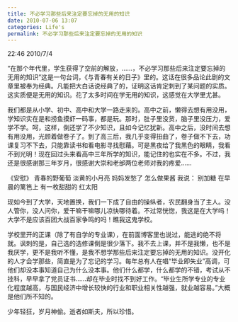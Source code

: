 ```yaml
---
title: 不必学习那些后来注定要忘掉的无用的知识 
date: 2010-07-06 13:07
categories: Life's
permalink: 不必学习那些后来注定要忘掉的无用的知识
---
```


22:46 2010/7/4

“在那个年代里，学生获得了空前的解放，……，不必学习那些后来注定要忘掉的无用的知识”这是一句台词，《与青春有关的日子》里的。这话在很多品论此剧的文章里被奉为经典。凡能把大白话说经典了的，证明这话肯定刺到了某问题的实质。这实质便是无用的知识。花了太多时间在学无用的知识，这感觉在大学里尤甚。

我们都是从小学、初中、高中和大学一路走来的。高中之前，懒得去想有用没用，学知识实在是和捞鱼摸虾一码事，都是玩。那时，肚子里没货，脑子里没压力，爱学不学。呵，这样，倒还学了不少知识，且如今记忆犹新。高中之后，没时间去想有用没用，光顾着做卷子了。到了高三后，我几乎变得扭曲了，卷子做不下去，功课复习不下去，只能靠读书和看电影寻找慰藉。可是黑夜给了我黑色的眼睛，我看不到光明！现在回过头来看高中三年所学的知识，能记住的也实在不多。不过，我还是很感谢那三年岁月，很感谢大崇和老邰两位老师对我的疼爱……

《安慰》
青春的野葡萄
淡黄的小月亮
妈妈发愁了
怎么做果酱
我说：
别加糖
在早晨的篱笆上
有一枚甜甜的
红太阳

现如今到了大学，天地置换，我们一下成了自由的操纵者，农民翻身当了主人。没人管你，没人问你，爱干嘛干嘛哪儿凉快哪待着。不过常恍惚，我这是在大学吗！大学不是应该百团大战百家争鸣的吗！瞧我这鬼学校。

学校里开的正课（除了有自学的专业课），在前面博客里也说过，能逃的绝不将就。讽刺的是，自己选的选修课倒是很少落下。我不去上课，并不是我懒，也不是我厌学，更不是我听不懂，是我不想学那些后来注定要忘掉的无用的知识。没开化的人才会学那些，简直是为了忘记的学习。每年总有人在唱“毕业即失业”高调，可他们却没本事知道自己为什么没本事。他们什么都学，什么都学的不错，考试从不挂科，早早拿了党员证书……却在毕业时找不到好工作。“毕业生所学专业的专业化程度越高，与国民经济中增长较快的行业和职业相关性越强，就业越容易。”大概是他们所不知的。

少年轻狂，岁月神偷。逝者如斯夫，所以珍惜。